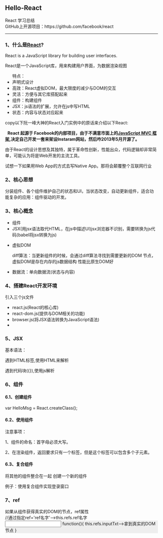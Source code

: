 <h2>Hello-React</h2>
React 学习总结<br/>
GitHub上开源项目：https://github.com/facebook/react
<hr/>
<h3>1、<b>什么是<a href="http://www.ruanyifeng.com/blog/2015/03/react.html">React</a>?</b></h3>
React is a JavaScript library for building user interfaces.<br/>
<p>React是一个JavaScript库，用来构建用户界面，为数据渲染视图</p>
<ul>
特点：
<li>声明式设计</li>
<li>高效：React虚拟DOM，最大限度的减少与DOM的交互</li>
<li>灵活：方便与其它库搭配起来</li>
<li>组件：构建组件</li>
<li>JSX：js语法的扩展，允许在js中写HTML</li>
<li>状态：内容与状态对应起来</li>
</ul>
<p>copy以下阮一峰大神的React入门实例中的原话来介绍以下React:</p>
<p>&nbsp;&nbsp;<b>React 起源于 Facebook的内部项目，由于不满意市面上的<a href="http://www.ruanyifeng.com/blog/2015/02/mvcmvp_mvvm.html">JavaScript MVC 框架</a>,决定自己开发一套来架设Instaram网站，然后咋2013年5月开源了。</b></p>
由于React的设计思想及其独特，属于革命性创新，性能出众，代码逻辑却非常简单，可能认为将是Web开发的主流工具。
<p>试想一下如果用Web App的方式去写Native App。那将会颠覆整个互联网行业</p>
<h3>2、核心思想</h3>
分装组件、各个组件维护自己的状态和UI，当状态改变，自动更新组件，适合功能复杂的应用：组件驱动的开发。
<h3>3、核心概念</h3>
<ul>
	<li>组件</li>
	<li>JSX(用jsx语法取代HTML，在js中描述UI)jsx浏览器不识别，需要转换为js代码(babel将jsx转换为js)</li>
	<li>
	<p>虚拟DOM</p>
	<p>diff算法：当更新组件的时候，会通过diff算法寻找到需要更新的DOM 节点，虚拟DOM是存在内存的js数据结构 性能比原生DOM好</p>
	</li>
	<li>数据流：单向数据流(状态与内容)</li>
</ul>
<h3>4、搭建React开发环境</h3>
引入三个js文件
<ul>
	<li>react.js(React的核心库)</li>
	<li>react-dom.js(提供与DOM相关的功能)</li>
	<li>browser.js(将JSX语法转换为JavaScript语法)</li>
	<li><script type="text/babel"></script></li>
</ul>
<h3>5、JSX</h3>
基本语法：
<p>遇到HTML标签,使用HTML来解析</p>
<p>遇到代码块({}),使用js解析</p>
<h3>6、组件</h3>
<h4>6.1、创建组件</h4>
var HelloMsg = React.createClass(); 
<h4>6.2、使用组件</h4>
<HelloMsg/>
注意事项：<br/>
<p>1、组件的命名：首字母必须大写。</p>
<p>2、在渲染组件，返回要求只有一个标签，但是这个标签可以包含多个子元素。</p>
<h4>6.3、复合组件</h4>
<p>将其他的组件整合在一起 创建一个新的组件</p>
<p>例子：使用复合组件实现登录窗口</p>
<h3>7、ref</h3>
如果从组件获得真实的DOM的节点，ref属性<br/>
//通过指定ref='ref名字'-->this.refs.ref名字<br/>
<div style="background: #eee;">
	<input type="text" ref="inputTxt"/>
	function(){
	this.refs.inputTxt-->拿到真实的DOM节点
}
</div>
